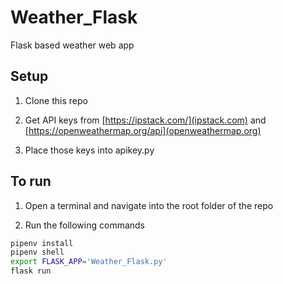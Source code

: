 # Weather_Flask
Flask based weather web app

## Setup

1. Clone this repo

2. Get API keys from [https://ipstack.com/](ipstack.com) and [https://openweathermap.org/api](openweathermap.org)

3. Place those keys into apikey.py
    
## To run

1. Open a terminal and navigate into the root folder of the repo

2. Run the following commands

```bash
pipenv install
pipenv shell
export FLASK_APP='Weather_Flask.py'
flask run
```
